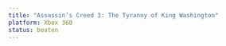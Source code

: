 ```yaml
---
title: "Assassin’s Creed 3: The Tyranny of King Washington"
platform: Xbox 360
status: beaten
---
```


